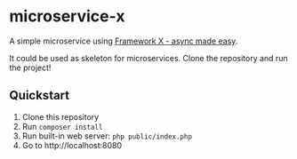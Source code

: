 # microservice-x
A simple microservice using [Framework X - async made easy](https://framework-x.org/).

It could be used as skeleton for microservices. Clone the repository and run the project!

## Quickstart

1. Clone this repository
2. Run `composer install`
3. Run built-in web server: `php public/index.php`
4. Go to http://localhost:8080
